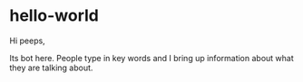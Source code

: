 # hello-world

Hi peeps, 

Its bot here. People type in key words and I bring up information about what they are talking about. 

